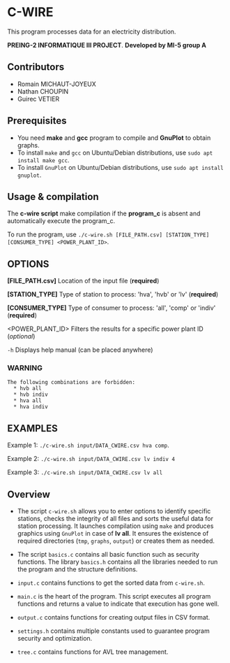 # C-WIRE
This program processes data for an electricity distribution.

**PREING-2 INFORMATIQUE III PROJECT**.
**Developed by MI-5 group A**

## Contributors

- Romain MICHAUT-JOYEUX
- Nathan CHOUPIN
- Guirec VETIER

## Prerequisites

- You need **make** and **gcc** program to compile and **GnuPlot** to obtain graphs. 
- To install `make` and `gcc` on Ubuntu/Debian distributions, use `sudo apt install make gcc`.
- To install `GnuPlot` on Ubuntu/Debian distributions, use `sudo apt install gnuplot`.

## Usage & compilation
The __c-wire script__ make compilation if the **program_c** is absent and automatically execute the program_c.

To run the program, use `./c-wire.sh [FILE_PATH.csv] [STATION_TYPE] [CONSUMER_TYPE] <POWER_PLANT_ID>`.

## OPTIONS
**[FILE_PATH.csv]**   Location of the input file (**required**)

**[STATION_TYPE]**    Type of station to process: 'hva', 'hvb' or 'lv' (**required**)

**[CONSUMER_TYPE]**   Type of consumer to process: 'all', 'comp' or 'indiv' (**required**)

<POWER_PLANT_ID>  Filters the results for a specific power plant ID (*optional*)

`-h`              Displays help manual (can be placed anywhere)
### WARNING 
    The following combinations are forbidden:
      * hvb all
      * hvb indiv
      * hva all
      * hva indiv

## EXAMPLES
Example 1: `./c-wire.sh input/DATA_CWIRE.csv hva comp`. 

Example 2: `./c-wire.sh input/DATA_CWIRE.csv lv indiv 4`

Example 3: `./c-wire.sh input/DATA_CWIRE.csv lv all`

## Overview
- The script `c-wire.sh` allows you to enter options to identify specific stations, checks the integrity of all files and sorts the useful data for station processing. It launches compilation using `make` and produces graphics using `GnuPlot` in case of **lv all**. It ensures the existence of required directories (`tmp`, `graphs`, `output`) or creates them as needed.

- The script `basics.c` contains all basic function such as security functions. The library `basics.h` contains all the libraries needed to run the program and the structure definitions.

- `input.c` contains functions to get the sorted data from `c-wire.sh`.

- `main.c` is the heart of the program. This script executes all program functions and returns a value to indicate that execution has gone well.

- `output.c` contains functions for creating output files in CSV format.

- `settings.h` contains multiple constants used to guarantee program security and optimization.

- `tree.c` contains functions for AVL tree management.